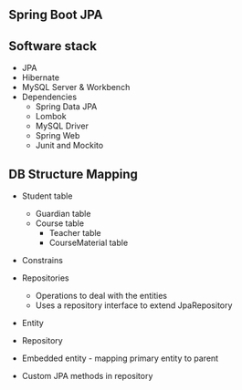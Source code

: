 ## **Spring Boot JPA**

## **Software stack**
* JPA
* Hibernate
* MySQL Server & Workbench
* Dependencies
    - Spring Data JPA
    - Lombok
    - MySQL Driver
    - Spring Web
    - Junit and Mockito
    
## **DB Structure Mapping**
* Student table
    - Guardian table
    - Course table
        - Teacher table
        - CourseMaterial table

* Constrains
* Repositories
    - Operations to deal with the entities
    - Uses a repository interface to extend JpaRepository
* Entity
* Repository
* Embedded entity - mapping primary entity to parent
* Custom JPA methods in repository